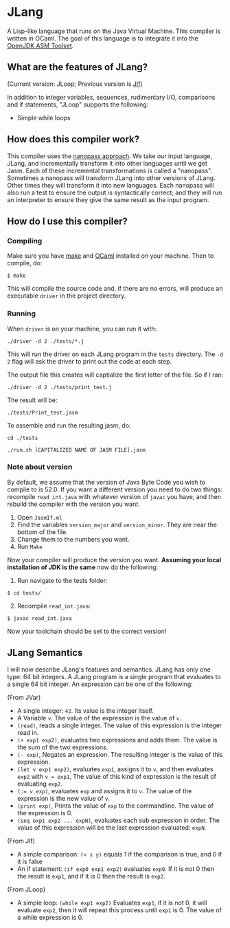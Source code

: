 # JLang
A Lisp-like language that runs on the Java Virtual Machine.
This compiler is written in OCaml. The goal of this language
is to integrate it into the [OpenJDK ASM Toolset](https://github.com/openjdk/asmtools).

## What are the features of JLang?
(Current version: JLoop; Previous version is [JIf](./docs/READMEJIf.md))

In addition to integer variables, sequences, rudimentary I/O, comparisons and if statements,
"JLoop" supports the following:

* Simple while loops

## How does this compiler work?
This compiler uses the [nanopass approach](https://github.com/IUCompilerCourse/Essentials-of-Compilation).
We take our input language, JLang, and incrementally transform it into
other languages until we get Jasm. Each of these incremental transformations
is called a "nanopass". Sometimes a nanopass will transform JLang into other
versions of JLang. Other times they will transform it into new languages.
Each nanopass will also run a test to ensure the output is syntactically
correct; and they will run an interpreter to ensure they give the same result
as the input program.

## How do I use this compiler?

### Compiling
Make sure you have [make](https://linux.die.net/man/1/make) and
[OCaml](https://ocaml.org/) installed on your machine. Then to compile,
do:

`$ make`

This will compile the source code and, if there are no errors, will produce
an executable `driver` in the project directory.

### Running
When `driver` is on your machine, you can run it with:

`./driver -d 2 ./tests/*.j`

This will run the driver on each JLang program in the `tests` directory.
The `-d 2` flag will ask the driver to print out the code at each step.

The output file this creates will captialize the first letter of the
file. So if I ran:

`./driver -d 2 ./tests/print_test.j`

The result will be:

`./tests/Print_test.jasm`

To assemble and run the resulting jasm, do:

`cd ./tests`

`./run.sh [CAPITALIZED NAME OF JASM FILE].jasm`

### Note about version
By default, we assume that the version of Java Byte Code you wish to compile to is
52.0. If you want a different version you need to do two things: recompile `read_int.java`
with whatever version of `javac` you have, and then rebuild the compiler with the version
you want.

1. Open `JasmIf.ml`
2. Find the variables `version_major` and `version_minor`. They are near the bottom of the file.
3. Change them to the numbers you want.
4. Run `Make`

Now your compiler will produce the version you want. **Assuming your local installation of JDK is the same** now do the following:
1. Run navigate to the tests folder:

```
$ cd tests/
```

2. Recompile `read_int.java`:

```
$ javac read_int.java
```

Now your toolchain should be set to the correct version!

## JLang Semantics
I will now describe JLang's features and semantics.
JLang has only one type: 64 bit integers. A JLang program is a single program
that evaluates to a single 64 bit integer. An expression can be one
of the following:

(From JVar)
* A single integer: `42`. Its value is the integer itself.
* A Variable `v`. The value of the expression is the value of `v`.
* `(read)`, reads a single integer. The value of this expression is the integer read in.
* `(+ exp1 exp2)`, evaluates two expressions and adds them. The value is the sum of
  the two expressions.
* `(- exp)`, Negates an expression. The resulting integer is the value of this expression.
* `(let v exp1 exp2)`, evaluates `exp1`, assigns it to `v`, and then evaluates `exp2` with
  `v = exp1`, The value of this kind of expression is the result of evaluating `exp2`.
* `(:= v exp)`, evaluates `exp` and assigns it to `v`. The value of the expression is
  the new value of `v`.
* `(print exp)`, Prints the value of `exp` to the commandline. The value of the expression
  is 0.
* `(seq exp1 exp2 ... expN)`, evaluates each sub expression in order. The value of this expression
  will be the last expression evaluated: `expN`.

(From JIf)
* A simple comparison: `(< x y)` equals 1 if the comparison is true, and 0 if it is false
* An if statement: `(if exp0 exp1 exp2)` evaluates `exp0`. If it is not 0 then the result is `exp1`, and if
  it is 0 then the result is `exp2`.

(From JLoop)
* A simple loop: `(while exp1 exp2)` Evaluates `exp1`, if it is not 0, it will evaluate `exp2`, then it will repeat
this process until `exp1` is 0. The value of a while expression is 0.
